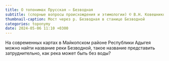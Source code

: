 ```yaml
---
title: О топонимах Прусская — Безводная
subtitle: (спорные вопросы происхождения и этимологии) © В.Н. Ковешников
thumbnail-caption: Мост через р. Безводная в станице Безводной
categories: toponymy
date: 2024-05-06 11:10 +0300
---
```

На современных картах в Майкопском районе Республики Адыгея можно найти название реки Безводной, такое название представить затруднительно, как река может быть без воды? 